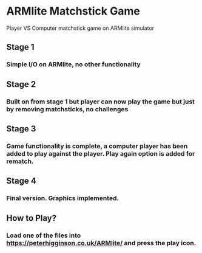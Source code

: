 # ARMlite Matchstick Game
 Player VS Computer matchstick game on ARMlite simulator

## Stage 1
### Simple I/O on ARMlite, no other functionality

## Stage 2
### Built on from stage 1 but player can now play the game but just by removing matchsticks, no challenges

## Stage 3
### Game functionality is complete, a computer player has been added to play against the player. Play again option is added for rematch.

## Stage 4
### Final version. Graphics implemented.

## How to Play?
### Load one of the files into https://peterhigginson.co.uk/ARMlite/ and press the play icon.
